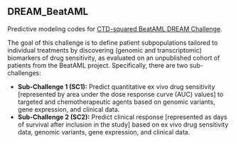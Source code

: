 ## DREAM_BeatAML

Predictive modeling codes for [CTD-squared BeatAML DREAM Challenge](https://www.synapse.org/#!Synapse:syn20940518/wiki/596265). 

The goal of this challenge is to define patient subpopulations tailored to individual treatments by discovering (genomic and transcriptomic) biomarkers of drug sensitivity, as evaluated on an unpublished cohort of patients from the BeatAML project. Specifically, there are two sub-challenges:
* **Sub-Challenge 1 (SC1):** Predict quantitative ex vivo drug sensitivity [represented by area under the dose response curve (AUC) values] to targeted and chemotherapeutic agents based on genomic variants, gene expression, and clinical data.
* **Sub-Challenge 2 (SC2):** Predict clinical response [represented as days of survival after inclusion in the study] based on ex vivo drug sensitivity data, genomic variants, gene expression, and clinical data.
